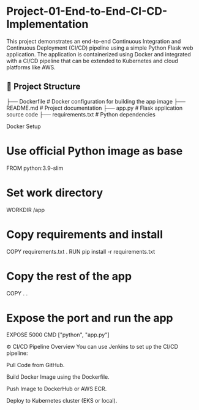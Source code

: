 # Project-01-End-to-End-CI-CD-Implementation

This project demonstrates an end-to-end Continuous Integration and Continuous Deployment (CI/CD) pipeline using a simple Python Flask web application. The application is containerized using Docker and integrated with a CI/CD pipeline that can be extended to Kubernetes and cloud platforms like AWS.

## 📁 Project Structure
├── Dockerfile # Docker configuration for building the app image ├── README.md # Project documentation ├── app.py # Flask application source code ├── requirements.txt # Python dependencies

Docker Setup

# Use official Python image as base
FROM python:3.9-slim

# Set work directory
WORKDIR /app

# Copy requirements and install
COPY requirements.txt .
RUN pip install -r requirements.txt

# Copy the rest of the app
COPY . .

# Expose the port and run the app
EXPOSE 5000
CMD ["python", "app.py"]


⚙️ CI/CD Pipeline Overview
You can use Jenkins to set up the CI/CD pipeline:

Pull Code from GitHub.

Build Docker Image using the Dockerfile.

Push Image to DockerHub or AWS ECR.

Deploy to Kubernetes cluster (EKS or local).
